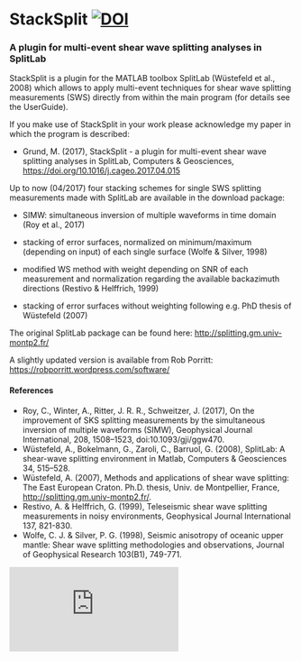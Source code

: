 
# StackSplit                            [![DOI](https://zenodo.org/badge/77286869.svg)](https://zenodo.org/badge/latestdoi/77286869)                          
### A plugin for multi-event shear wave splitting analyses in SplitLab                  



StackSplit is a plugin for the MATLAB toolbox SplitLab (Wüstefeld et al., 2008) which allows to apply multi-event techniques for shear wave splitting measurements (SWS) directly from within the main program (for details see the UserGuide). 

If you make use of StackSplit in your work please acknowledge my paper in which the program is described:

- Grund, M. (2017), StackSplit - a plugin for multi-event shear wave splitting analyses in SplitLab, Computers & Geosciences, https://doi.org/10.1016/j.cageo.2017.04.015


Up to now (04/2017) four stacking schemes for single SWS splitting measurements made with SplitLab are available in the download package:

- SIMW: simultaneous inversion of multiple waveforms in time domain (Roy et al., 2017)

- stacking of error surfaces, normalized on minimum/maximum (depending on input) of each single surface (Wolfe & Silver, 1998)

- modified WS method with weight depending on SNR of each measurement and normalization regarding the available backazimuth directions (Restivo & Helffrich, 1999)

- stacking of error surfaces without weighting following e.g. PhD thesis of Wüstefeld (2007)




The original SplitLab package can be found here: http://splitting.gm.univ-montp2.fr/

A slightly updated version is available from Rob Porritt: https://robporritt.wordpress.com/software/

#### References

- Roy, C., Winter, A., Ritter, J. R. R., Schweitzer, J. (2017), On the improvement of SKS splitting measurements by the simultaneous inversion of multiple waveforms (SIMW), Geophysical Journal International, 208, 1508–1523, doi:10.1093/gji/ggw470.
- Wüstefeld, A., Bokelmann, G., Zaroli, C., Barruol, G. (2008), SplitLab: A shear-wave splitting environment in Matlab, Computers & Geosciences 34, 515–528.
- Wüstefeld, A. (2007), Methods and applications of shear wave splitting: The East European Craton. Ph.D. thesis, Univ. de Montpellier, France, http://splitting.gm.univ-montp2.fr/.
- Restivo, A. & Helffrich, G. (1999), Teleseismic shear wave splitting measurements in noisy environments, Geophysical Journal International 137, 821-830.
- Wolfe, C. J. & Silver, P. G. (1998), Seismic anisotropy of oceanic upper mantle: Shear wave splitting methodologies and observations, Journal of Geophysical Research 103(B1), 749-771.

![StackSplit content](https://github.com/michaelgrund/stacksplit/files/3115574/fig4github.pdf)









